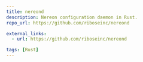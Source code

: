 ```yaml
---
title: nereond
description: Nereon configuration daemon in Rust.
repo_url: https://github.com/riboseinc/nereond

external_links:
  - url: https://github.com/riboseinc/nereond

tags: [Rust]
---
```

